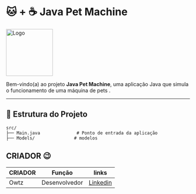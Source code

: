 # 🐱 + ☕ Java Pet Machine

<img src="https://www.kindpng.com/picc/m/198-1984828_java-icon-transparent-hd-png-download.png" alt="Logo" width="128px" item-align="center">

Bem-vindo(a) ao projeto **Java Pet Machine**, uma aplicação Java que simula o funcionamento de uma máquina de pets . 

---

## 📂 Estrutura do Projeto

```plaintext
src/
├── Main.java              # Ponto de entrada da aplicação
├── Models/               # modelos

```
## CRIADOR 😉
|CRIADOR | Função | links |
|------|-----|----|
| Owtz | Desenvolvedor | [Linkedin](https://www.linkedin.com/in/sergiotechenicalti/)|
